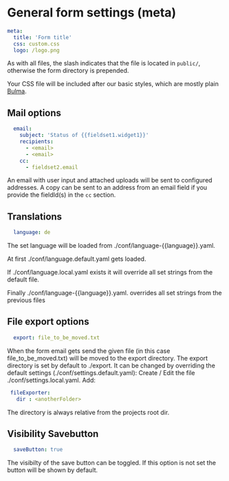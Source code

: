 # General form settings (meta)

```yaml
meta:
  title: 'Form title'
  css: custom.css
  logo: /logo.png

```
As with all files, the slash indicates that the file is located in `public/`, otherwise the form directory is prepended.

Your CSS file will be included after our basic styles, which are mostly plain [Bulma](https://bulma.io/).  

## Mail options

```yaml
  email:
    subject: 'Status of {{fieldset1.widget1}}'
    recipients:
      - <email>
      - <email>
    cc:
      - fieldset2.email
```

An email with user input and attached uploads will be sent to configured addresses. A copy can be sent to an address from an email field if you provide the fieldId(s) in the `cc` section.   

## Translations

```yaml
  language: de
```

The set language will be loaded from ./conf/language-{{language}}.yaml.

At first ./conf/language.default.yaml gets loaded.

If ./conf/language.local.yaml exists it will override all set strings from the default file.

Finally ./conf/language-{{language}}.yaml. overrides all set strings from the previous files


## File export options

```yaml
  export: file_to_be_moved.txt
```

When the form email gets send the given file (in this case file_to_be_moved.txt) will be moved to the export directory. The export directory is set by default to ./export. It can be changed by overriding the default settings (./conf/settings.default.yaml):
 Create / Edit the file ./conf/settings.local.yaml.
 Add:
  ```yaml
   fileExporter:
     dir : <anotherFolder>
 ```
 
 The directory is always relative from the projects root dir.
 
 ## Visibility Savebutton
 
 ```yaml
   saveButton: true
 ```
 
The visibilty of the save button can be toggled.
If this option is not set the button will be shown by default.